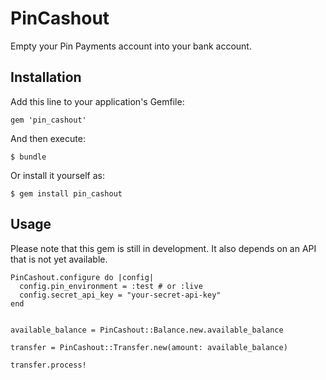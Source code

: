 # PinCashout

Empty your Pin Payments account into your bank account.

## Installation

Add this line to your application's Gemfile:

    gem 'pin_cashout'

And then execute:

    $ bundle

Or install it yourself as:

    $ gem install pin_cashout

## Usage

Please note that this gem is still in development. It also depends on an API that is not yet available.

    PinCashout.configure do |config|
      config.pin_environment = :test # or :live
      config.secret_api_key = "your-secret-api-key"
    end


    available_balance = PinCashout::Balance.new.available_balance

    transfer = PinCashout::Transfer.new(amount: available_balance)

    transfer.process!
